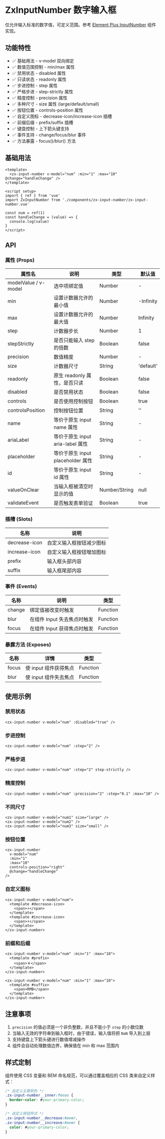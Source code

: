# ZxInputNumber 数字输入框

仅允许输入标准的数字值，可定义范围。参考 [Element Plus InputNumber](https://element-plus.org/zh-CN/component/input-number.html) 组件实现。

## 功能特性

- ✅ 基础用法 - v-model 双向绑定
- ✅ 数值范围控制 - min/max 属性
- ✅ 禁用状态 - disabled 属性
- ✅ 只读状态 - readonly 属性
- ✅ 步进控制 - step 属性
- ✅ 严格步进 - step-strictly 属性
- ✅ 精度控制 - precision 属性
- ✅ 多种尺寸 - size 属性 (large/default/small)
- ✅ 按钮位置 - controls-position 属性
- ✅ 自定义图标 - decrease-icon/increase-icon 插槽
- ✅ 前缀后缀 - prefix/suffix 插槽
- ✅ 键盘控制 - 上下箭头键支持
- ✅ 事件支持 - change/focus/blur 事件
- ✅ 方法暴露 - focus()/blur() 方法

## 基础用法

```vue
<template>
  <zx-input-number v-model="num" :min="1" :max="10" @change="handleChange" />
</template>

<script setup>
import { ref } from 'vue'
import ZxInputNumber from './components/zx-input-number/zx-input-number.vue'

const num = ref(1)
const handleChange = (value) => {
  console.log(value)
}
</script>
```

## API

### 属性 (Props)

| 属性名 | 说明 | 类型 | 默认值 |
|-------|------|------|--------|
| modelValue / v-model | 选中项绑定值 | Number | - |
| min | 设置计数器允许的最小值 | Number | -Infinity |
| max | 设置计数器允许的最大值 | Number | Infinity |
| step | 计数器步长 | Number | 1 |
| stepStrictly | 是否只能输入 step 的倍数 | Boolean | false |
| precision | 数值精度 | Number | - |
| size | 计数器尺寸 | String | 'default' |
| readonly | 原生 readonly 属性，是否只读 | Boolean | false |
| disabled | 是否禁用状态 | Boolean | false |
| controls | 是否使用控制按钮 | Boolean | true |
| controlsPosition | 控制按钮位置 | String | '' |
| name | 等价于原生 input name 属性 | String | - |
| ariaLabel | 等价于原生 input aria-label 属性 | String | - |
| placeholder | 等价于原生 input placeholder 属性 | String | - |
| id | 等价于原生 input id 属性 | String | - |
| valueOnClear | 当输入框被清空时显示的值 | Number/String | null |
| validateEvent | 是否触发表单验证 | Boolean | true |

### 插槽 (Slots)

| 名称 | 说明 |
|------|------|
| decrease-icon | 自定义输入框按钮减少图标 |
| increase-icon | 自定义输入框按钮增加图标 |
| prefix | 输入框头部内容 |
| suffix | 输入框尾部内容 |

### 事件 (Events)

| 名称 | 说明 | 类型 |
|------|------|------|
| change | 绑定值被改变时触发 | Function |
| blur | 在组件 Input 失去焦点时触发 | Function |
| focus | 在组件 Input 获得焦点时触发 | Function |

### 暴露方法 (Exposes)

| 名称 | 详情 | 类型 |
|------|------|------|
| focus | 使 input 组件获得焦点 | Function |
| blur | 使 input 组件失去焦点 | Function |

## 使用示例

### 禁用状态

```vue
<zx-input-number v-model="num" :disabled="true" />
```

### 步进控制

```vue
<zx-input-number v-model="num" :step="2" />
```

### 严格步进

```vue
<zx-input-number v-model="num" :step="2" step-strictly />
```

### 精度控制

```vue
<zx-input-number v-model="num" :precision="2" :step="0.1" :max="10" />
```

### 不同尺寸

```vue
<zx-input-number v-model="num1" size="large" />
<zx-input-number v-model="num2" />
<zx-input-number v-model="num3" size="small" />
```

### 按钮位置

```vue
<zx-input-number 
  v-model="num" 
  :min="1" 
  :max="10" 
  controls-position="right" 
  @change="handleChange" 
/>
```

### 自定义图标

```vue
<zx-input-number v-model="num">
  <template #decrease-icon>
    <span>⬇</span>
  </template>
  <template #increase-icon>
    <span>⬆</span>
  </template>
</zx-input-number>
```

### 前缀和后缀

```vue
<zx-input-number v-model="num" :min="1" :max="10">
  <template #prefix>
    <span>￥</span>
  </template>
</zx-input-number>

<zx-input-number v-model="num" :min="1" :max="10">
  <template #suffix>
    <span>RMB</span>
  </template>
</zx-input-number>
```

## 注意事项

1. `precision` 的值必须是一个非负整数，并且不能小于 `step` 的小数位数
2. 当输入无效的字符串到输入框时，由于错误，输入值将把 `NaN` 导入到上层
3. 支持键盘上下箭头键进行数值增减操作
4. 组件会自动处理数值边界，确保值在 min 和 max 范围内

## 样式定制

组件使用 CSS 变量和 BEM 命名规范，可以通过覆盖相应的 CSS 类来自定义样式：

```css
/* 自定义主要颜色 */
.zx-input-number__inner:focus {
  border-color: #your-primary-color;
}

/* 自定义按钮样式 */
.zx-input-number__decrease:hover,
.zx-input-number__increase:hover {
  color: #your-primary-color;
}
```
